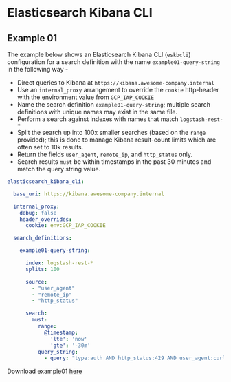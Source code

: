 # Elasticsearch Kibana CLI

## Example 01
The example below shows an Elasticsearch Kibana CLI (`eskbcli`) configuration for a search definition with the
name `example01-query-string` in the following way -

* Direct queries to Kibana at `https://kibana.awesome-company.internal`
* Use an `internal_proxy` arrangement to override the `cookie` http-header with the environment value from `GCP_IAP_COOKIE`
* Name the search definition `example01-query-string`; multiple search definitions with unique names may exist in the same file. 
* Perform a search against indexes with names that match `logstash-rest-*`
* Split the search up into 100x smaller searches (based on the `range` provided); this is done to manage Kibana result-count limits which are often set to 10k results.   
* Return the fields `user_agent`, `remote_ip`, and `http_status` only.
* Search results `must` be within timestamps in the past 30 minutes and match the query string value.

```yaml
elasticsearch_kibana_cli:

  base_uri: https://kibana.awesome-company.internal

  internal_proxy:
    debug: false
    header_overrides:
      cookie: env:GCP_IAP_COOKIE

  search_definitions:

    example01-query-string:

      index: logstash-rest-*
      splits: 100

      source:
        - "user_agent"
        - "remote_ip"
        - "http_status"

      search:
        must:
          range:
            @timestamp:
              'lte': 'now'
              'gte': '-30m'
          query_string:
            - query: "type:auth AND http_status:429 AND user_agent:curl*"
```

Download example01 [here](https://github.com/ndejong/elasticsearch_kibana_cli/raw/master/config-examples/example01.yml)

